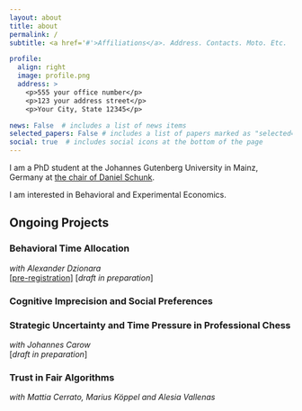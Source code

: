 ```yaml
---
layout: about
title: about
permalink: /
subtitle: <a href='#'>Affiliations</a>. Address. Contacts. Moto. Etc.

profile:
  align: right
  image: profile.png
  address: >
    <p>555 your office number</p>
    <p>123 your address street</p>
    <p>Your City, State 12345</p>

news: False  # includes a list of news items
selected_papers: False # includes a list of papers marked as "selected={true}"
social: true  # includes social icons at the bottom of the page
---
```



I am a PhD student at the Johannes Gutenberg University in Mainz, Germany at [the chair of Daniel Schunk](https://www.public.economics.uni-mainz.de).

I am interested in Behavioral and Experimental Economics.


## Ongoing Projects

### Behavioral Time Allocation
*with Alexander Dzionara*<br>
[[pre-registration]](https://www.socialscienceregistry.org/trials/7748) [*draft in preparation*]

<!--
<details>
<summary>[Summary]</summary>
<text style="font-size:smaller">In this project, we </text>
</details>
-->

### Cognitive Imprecision and Social Preferences

<!--
[[Project Page]](/projects/projects-2)<br>
<details>
<summary>[Summary]</summary> 
<text style="font-size:smaller">
In this project, I
</text>
</details>
-->

### Strategic Uncertainty and Time Pressure in Professional Chess
*with Johannes Carow*<br>
[*draft in preparation*]

<!--
[[Project Page]](/projects/projects-3) [*draft in preparation*]<br>
<details>
<summary>[Summary]</summary> 
<text style="font-size:smaller">
In this project, we 
</text>
</details>
-->

### Trust in Fair Algorithms
*with Mattia Cerrato, Marius Köppel and Alesia Vallenas*<br>

<!--
<details>
<summary>[Summary]</summary> 
<text style="font-size:smaller">
In this project, we 
</text>
</details>
-->